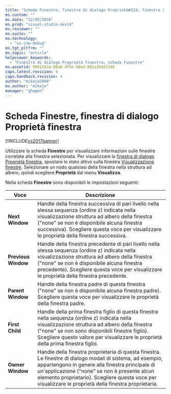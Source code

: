 ```yaml
---
title: "Scheda Finestre, finestra di dialogo Propriet&#224; finestra | Microsoft Docs"
ms.custom: ""
ms.date: "12/05/2016"
ms.prod: "visual-studio-dev14"
ms.reviewer: ""
ms.suite: ""
ms.technology: 
  - "vs-ide-debug"
ms.tgt_pltfrm: ""
ms.topic: "article"
helpviewer_keywords: 
  - "Finestra di dialogo Proprietà finestra, scheda Finestre"
ms.assetid: 9001342a-09a8-4f5e-b6ed-881a3b9d7246
caps.latest.revision: 4
caps.handback.revision: 4
author: "mikejo5000"
ms.author: "mikejo"
manager: "ghogen"
---
```

# Scheda Finestre, finestra di dialogo Propriet&#224; finestra
[!INCLUDE[vs2017banner](../code-quality/includes/vs2017banner.md)]

Utilizzare la scheda **Finestre** per visualizzare informazioni sulle finestre correlate alla finestra selezionata.  Per visualizzare la [finestra di dialogo Proprietà finestra](../debugger/window-properties-dialog-box.md), spostare lo stato attivo sulla finestra [Visualizzazione finestre](../debugger/windows-view.md).  Selezionare un nodo qualsiasi della finestra nella struttura ad albero, quindi scegliere **Proprietà** dal menu **Visualizza**.  
  
 Nella scheda **Finestre** sono disponibili le impostazioni seguenti:  
  
|Voce|Descrizione|  
|----------|-----------------|  
|**Next Window**|Handle della finestra successiva di pari livello nella stessa sequenza \(ordine z\) indicata nella visualizzazione struttura ad albero della finestra \("none" se non è disponibile alcuna finestra successiva\).  Scegliere questa voce per visualizzare le proprietà della finestra successiva.|  
|**Previous Window**|Handle della finestra precedente di pari livello nella stessa sequenza \(ordine z\) indicata nella visualizzazione struttura ad albero della finestra \("none" se non è disponibile alcuna finestra precedente\).  Scegliere questa voce per visualizzare le proprietà della finestra precedente.|  
|**Parent Window**|Handle della finestra padre di questa finestra \("none" se non è disponibile alcuna finestra padre\).  Scegliere questa voce per visualizzare le proprietà della finestra padre.|  
|**First Child**|Handle della prima finestra figlio di questa finestra nella sequenza \(ordine z\) indicata nella visualizzazione struttura ad albero della finestra \("none" se non sono disponibili finestre figlio\).  Scegliere questo valore per visualizzare le proprietà della prima finestra figlio.|  
|**Owner Window**|Handle della finestra proprietaria di questa finestra.  Le finestre di dialogo modali di sistema, ad esempio, appartengono in genere alla finestra principale di un'applicazione \("none" se non è presente alcun elemento proprietario\).  Scegliere questa voce per visualizzare le proprietà della finestra proprietaria.|